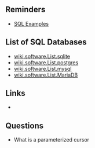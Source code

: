 ## Reminders

* [SQL Examples](SQL/SQL%20Examples.md)

## List of SQL Databases

* [wiki.software.List.sqlite](../../List/sqlite.md)
* [wiki.software.List.postgres](../../List/Postgres.md)
* [wiki.software.List.mysql](../../List/mysql.md)
* [wiki.software.List.MariaDB](../../List/MariaDB.md)

## Links

* [](Data%20Types%7Cwiki.software.List.postgres#data-types)

## Questions

* What is a parameterized cursor
